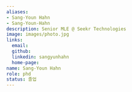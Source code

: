 ```yaml
---
aliases:
- Sang-Youn Hahn
- Sang-Youn-Hahn
description: Senior MLE @ Seekr Technologies
image: images/photo.jpg
links:
  email: 
  github: 
  linkedin: sangyunhahn
  home-page: 
name: Sang-Youn Hahn
role: phd
status: 졸업
---
```

